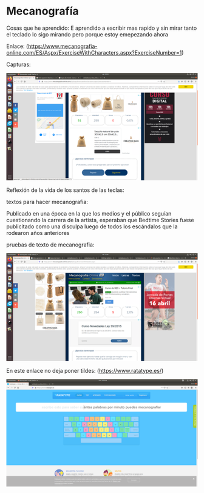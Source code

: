 # Mecanografía

Cosas que he aprendido: E aprendido a escribir mas rapido y sin mirar tanto el teclado lo sigo mirando pero porque estoy emepezando ahora

Enlace: (https://www.mecanografia-online.com/ES/Aspx/ExerciseWithCharacters.aspx?ExerciseNumber=1)

Capturas:

![](https://github.com/marcoshens/soldadura-y-dise-/blob/main/Captura%20de%20pantalla%20de%202021-03-26%2010-19-10.png)

Reflexión de la vida de los santos de las teclas:

textos para hacer mecanografia:

Publicado en una época en la que los medios y el público seguían cuestionando la carrera de la artista, esperaban que Bedtime Stories fuese publicitado como una disculpa luego de todos los escándalos que la rodearon años anteriores

pruebas de texto de mecanografia:

![](https://github.com/marcoshens/soldadura-y-dise-/blob/main/Captura%20de%20pantalla%20de%202021-03-26%2012-05-47.png)

En este enlace no deja poner tildes: (https://www.ratatype.es/)

![](https://github.com/marcoshens/soldadura-y-dise-/blob/main/Captura%20de%20pantalla%20de%202021-04-13%2010-19-38.png)
